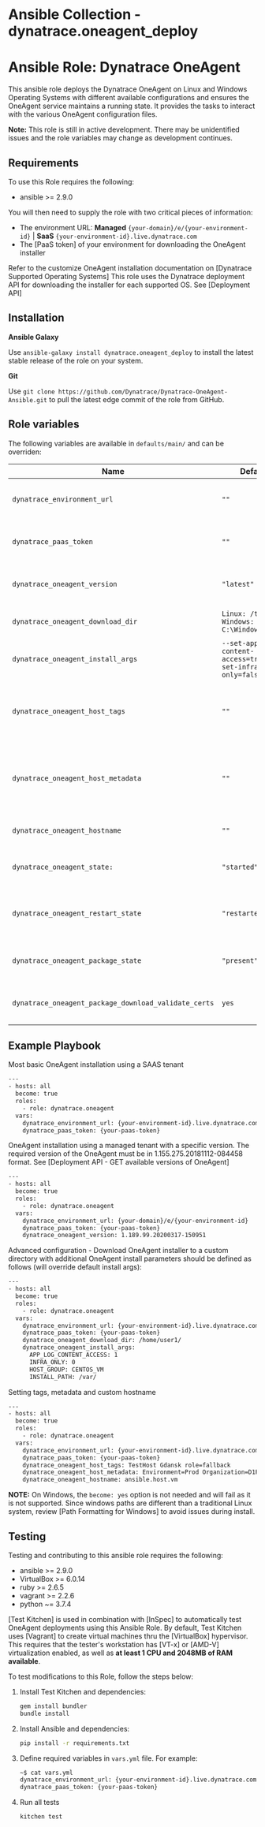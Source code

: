 # Ansible Collection - dynatrace.oneagent_deploy

Ansible Role: Dynatrace OneAgent
================

This ansible role deploys the Dynatrace OneAgent on Linux and Windows Operating Systems with different available configurations and ensures the OneAgent service maintains a running state. It provides the tasks to interact with the various OneAgent configuration files.

**Note:** This role is still in active development. There may be unidentified issues and the role variables may change as development continues.

Requirements
------------

To use this Role requires the following:

* ansible >= 2.9.0

You will then need to supply the role with two critical pieces of information:

* The environment URL: **Managed** `{your-domain}/e/{your-environment-id}` |  **SaaS** `{your-environment-id}.live.dynatrace.com`
* The [PaaS token] of your environment for downloading the OneAgent installer

Refer to the customize OneAgent installation documentation on [Dynatrace Supported Operating Systems]
This role uses the Dynatrace deployment API for downloading the installer for each supported OS. See [Deployment API]

Installation
------------

**Ansible Galaxy**

Use `ansible-galaxy install dynatrace.oneagent_deploy` to install the latest stable release of the role on your system.

**Git**

Use `git clone https://github.com/Dynatrace/Dynatrace-OneAgent-Ansible.git` to pull the latest edge commit of the role from GitHub.

Role variables
--------------

The following variables are available in `defaults/main/` and can be overriden:

| Name | Default | Description
|-|-|-
| `dynatrace_environment_url` | `""` | URL of the target Dynatrace environment without http(s) (SaaS or Managed)
| `dynatrace_paas_token` | `""` | The API Token retrieved from the "Deploy Dynatrace" installer page
| `dynatrace_oneagent_version` | `"latest"` | The required version of the OneAgent in 1.155.275.20181112-084458 format
| `dynatrace_oneagent_download_dir` | `Linux: /tmp/ Windows: C:\Windows\Temp\` | Dynatrace OneAgent installer file download directory
| `dynatrace_oneagent_install_args` | `--set-app-log-content-access=true --set-infra-only=false` | Dynatrace OneAgent install parameters defined as a list of items
| `dynatrace_oneagent_host_tags` | `""` | Values to automatically add tags to a host, should contain a list of strings or key/value pairs. Spaces are used to separate tag values.
| `dynatrace_oneagent_host_metadata` | `""` | Values to automatically add metadata to a host, should contain a list of strings or key/value pairs. Spaces are used to separate metadata values.
| `dynatrace_oneagent_hostname` | `""` | Overrides an automatically detected host name.
| `dynatrace_oneagent_state:` | `"started"` | Set initial oneagent state. Recommended values: `started` or `stopped`
| `dynatrace_oneagent_restart_state` | `"restarted"` | Set oneagent state when configuration changes are made. Recommended values: `restarted` or `reloaded`
| `dynatrace_oneagent_package_state` | `"present"` | oneagent package state; use `present` to make sure it's installed, or `latest`
| `dynatrace_oneagent_package_download_validate_certs` | `yes` | oneagent package download using secure https; use `no` to skip tls verification

Example Playbook
----------------

Most basic OneAgent installation using a SAAS tenant

```bash
---
- hosts: all
  become: true
  roles:
    - role: dynatrace.oneagent
  vars:
    dynatrace_environment_url: {your-environment-id}.live.dynatrace.com
    dynatrace_paas_token: {your-paas-token}
```

OneAgent installation using a managed tenant with a specific version. The required version of the OneAgent must be in 1.155.275.20181112-084458 format. See [Deployment API - GET available versions of OneAgent]

```bash
---
- hosts: all
  become: true
  roles:
    - role: dynatrace.oneagent
  vars:
    dynatrace_environment_url: {your-domain}/e/{your-environment-id}
    dynatrace_paas_token: {your-paas-token}
    dynatrace_oneagent_version: 1.189.99.20200317-150951
```

Advanced configuration - Download OneAgent installer to a custom directory with additional OneAgent install parameters should be defined as follows (will override default install args):

```bash
---
- hosts: all
  become: true
  roles:
    - role: dynatrace.oneagent
  vars:
    dynatrace_environment_url: {your-environment-id}.live.dynatrace.com
    dynatrace_paas_token: {your-paas-token}
    dynatrace_oneagent_download_dir: /home/user1/
    dynatrace_oneagent_install_args:
      APP_LOG_CONTENT_ACCESS: 1
      INFRA_ONLY: 0
      HOST_GROUP: CENTOS_VM
      INSTALL_PATH: /var/
```

Setting tags, metadata and custom hostname

```bash
---
- hosts: all
  become: true
  roles:
    - role: dynatrace.oneagent
  vars:
    dynatrace_environment_url: {your-environment-id}.live.dynatrace.com
    dynatrace_paas_token: {your-paas-token}
    dynatrace_oneagent_host_tags: TestHost Gdansk role=fallback
    dynatrace_oneagent_host_metadata: Environment=Prod Organization=D1P Owner=john.doe@dynatrace.com Support=https://www.dynatrace.com/support
    dynatrace_oneagent_hostname: ansible.host.vm
```

__NOTE:__ On Windows, the `become: yes` option is not needed and will fail as it is not supported. Since windows paths are different than a traditional Linux system, review [Path Formatting for Windows] to avoid issues during install.

Testing
-------

Testing and contributing to this ansible role requires the following:

* ansible >= 2.9.0
* VirtualBox >= 6.0.14
* ruby >= 2.6.5
* vagrant >= 2.2.6
* python ~= 3.7.4

[Test Kitchen] is used in combination with [InSpec] to automatically test OneAgent deployments using this Ansible Role. By default, Test Kitchen uses [Vagrant] to create virtual machines thru the [VirtualBox] hypervisor. This requires that the tester's workstation has [VT-x] or [AMD-V] virtualization enabled, as well as **at least 1 CPU and 2048MB of RAM available**.

To test modifications to this Role, follow the steps below:

1) Install Test Kitchen and dependencies:

    ```bash
    gem install bundler
    bundle install
    ```

2) Install Ansible and dependencies:

    ```bash
    pip install -r requirements.txt
    ```

3) Define required variables in `vars.yml` file. For example:

    ```bash
    ~$ cat vars.yml
    dynatrace_environment_url: {your-environment-id}.live.dynatrace.com
    dynatrace_paas_token: {your-paas-token}
    ```

4) Run all tests

    ```bash
    kitchen test
    ```

